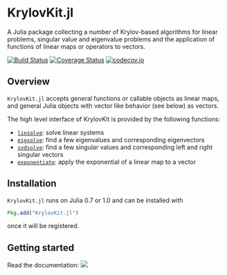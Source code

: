 # KrylovKit.jl

A Julia package collecting a number of Krylov-based algorithms for linear problems, singular
value and eigenvalue problems and the application of functions of linear maps or operators
to vectors.

[![Build Status](https://travis-ci.org/Jutho/KrylovKit.jl.svg?branch=master)](https://travis-ci.org/jutho/KrylovKit.jl)
[![Coverage Status](https://coveralls.io/repos/github/Jutho/KrylovKit.jl/badge.svg?branch=master)](https://coveralls.io/github/Jutho/KrylovKit.jl?branch=master)
[![codecov.io](http://codecov.io/github/Jutho/KrylovKit.jl/coverage.svg?branch=master)](http://codecov.io/github/jutho/KrylovKit.jl?branch=master)

## Overview
`KrylovKit.jl` accepts general functions or callable objects as linear maps, and general Julia
objects with vector like behavior (see below) as vectors.

The high level interface of KrylovKit is provided by the following functions:
*   [`linsolve`](@ref): solve linear systems
*   [`eigsolve`](@ref): find a few eigenvalues and corresponding eigenvectors
*   [`svdsolve`](@ref): find a few singular values and corresponding left and right singular vectors
*   [`exponentiate`](@ref): apply the exponential of a linear map to a vector

## Installation
`KrylovKit.jl` runs on Julia 0.7 or 1.0 and can be installed with
```julia
Pkg.add("KrylovKit.jl")
```
once it will be registered.

## Getting started

Read the documentation: [![](https://img.shields.io/badge/docs-latest-blue.svg)](https://Jutho.github.io/KrylovKit.jl/latest)

